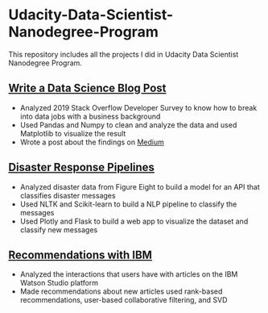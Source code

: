 # Udacity-Data-Scientist-Nanodegree-Program
This repository includes all the projects I did in Udacity Data Scientist Nanodegree Program.
## [Write a Data Science Blog Post](/Udacity-Write-a-DS-Blog-Post)
- Analyzed 2019 Stack Overflow Developer Survey to know how to break into data jobs with a business background
- Used Pandas and Numpy to clean and analyze the data and used Matplotlib to visualize the result
- Wrote a post about the findings on [Medium](https://medium.com/@xyhmars/how-can-you-break-into-data-jobs-with-a-business-background-5f735c094f99)
## [Disaster Response Pipelines](/Disaster-Response-Pipelines)
- Analyzed disaster data from Figure Eight to build a model for an API that classifies disaster messages
- Used NLTK and Scikit-learn to build a NLP pipeline to classify the messages
- Used Plotly and Flask to build a web app to visualize the dataset and classify new messages
## [Recommendations with IBM](/Recommendations-with-IBM)
- Analyzed the interactions that users have with articles on the IBM Watson Studio platform
- Made recommendations about new articles used rank-based recommendations, user-based collaborative filtering, and SVD
